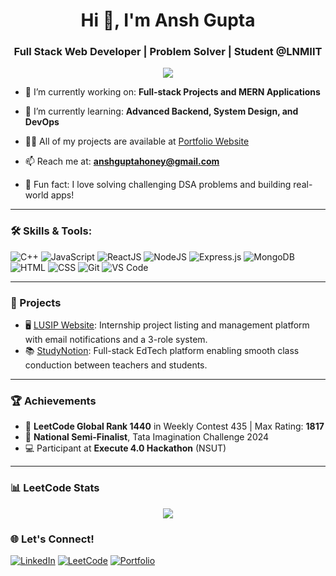 <h1 align="center">Hi 👋, I'm Ansh Gupta</h1>
<h3 align="center">Full Stack Web Developer | Problem Solver | Student @LNMIIT</h3>

<p align="center">
  <img src="https://readme-typing-svg.herokuapp.com/?lines=Passionate+Full+Stack+Developer;Always+Learning+and+Building;Tech+Enthusiast;LeetCode+Warrior&center=true&width=500&height=45">
</p>

- 🔭 I’m currently working on: **Full-stack Projects and MERN Applications**

- 🌱 I’m currently learning: **Advanced Backend, System Design, and DevOps**

- 👨‍💻 All of my projects are available at [Portfolio Website](https://portfolio-six-murex-12.vercel.app/)

- 📫 Reach me at: **anshguptahoney@gmail.com**

- 🧠 Fun fact: I love solving challenging DSA problems and building real-world apps!

---

### 🛠️ Skills & Tools:
![C++](https://img.shields.io/badge/-C++-00599C?style=flat&logo=c%2B%2B&logoColor=white)
![JavaScript](https://img.shields.io/badge/-JavaScript-F7DF1E?style=flat&logo=javascript&logoColor=black)
![ReactJS](https://img.shields.io/badge/-ReactJS-61DAFB?style=flat&logo=react&logoColor=black)
![NodeJS](https://img.shields.io/badge/-NodeJS-339933?style=flat&logo=node.js&logoColor=white)
![Express.js](https://img.shields.io/badge/-Express.js-000000?style=flat&logo=express)
![MongoDB](https://img.shields.io/badge/-MongoDB-47A248?style=flat&logo=mongodb&logoColor=white)
![HTML](https://img.shields.io/badge/-HTML-E34F26?style=flat&logo=html5&logoColor=white)
![CSS](https://img.shields.io/badge/-CSS-1572B6?style=flat&logo=css3)
![Git](https://img.shields.io/badge/-Git-F05032?style=flat&logo=git&logoColor=white)
![VS Code](https://img.shields.io/badge/-VS%20Code-007ACC?style=flat&logo=visual-studio-code)

---

### 💼 Projects
- 🖥️ [LUSIP Website](https://github.com/anshgupta-007/LUSIP): Internship project listing and management platform with email notifications and a 3-role system.
- 📚 [StudyNotion](https://github.com/anshgupta-007/StudyFinal): Full-stack EdTech platform enabling smooth class conduction between teachers and students.

---

### 🏆 Achievements
- 🏅 **LeetCode Global Rank 1440** in Weekly Contest 435 | Max Rating: **1817**
- 🥇 **National Semi-Finalist**, Tata Imagination Challenge 2024
- 💻 Participant at **Execute 4.0 Hackathon** (NSUT)


---

### 📊 LeetCode Stats
<p align="center">
  <img src="https://leetcard.jacoblin.cool/anshguptahoney?theme=dark&ext=contest" />
</p>

### 🌐 Let's Connect!
[![LinkedIn](https://img.shields.io/badge/-LinkedIn-0A66C2?style=for-the-badge&logo=linkedin&logoColor=white)](https://www.linkedin.com/in/ansh-gupta-0a2761214/)
[![LeetCode](https://img.shields.io/badge/-LeetCode-FFA116?style=for-the-badge&logo=leetcode&logoColor=black)](http://leetcode.com/u/anshguptahoney/)
[![Portfolio](https://img.shields.io/badge/-Portfolio-black?style=for-the-badge&logo=vercel&logoColor=white)](https://portfolio-six-murex-12.vercel.app/)

